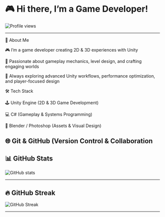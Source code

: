 # 🎮 Hi there, I’m a Game Developer!

![Profile views](https://komarev.com/ghpvc/?username=fenerbahce17&color=blue)

---

👾 About Me

🎮 I’m a game developer creating 2D & 3D experiences with Unity

🧩 Passionate about gameplay mechanics, level design, and crafting engaging worlds

🚀 Always exploring advanced Unity workflows, performance optimization, and player-focused design

🛠️ Tech Stack

🕹️ Unity Engine (2D & 3D Game Development)

💻 C# (Gameplay & Systems Programming)

🎨 Blender / Photoshop (Assets & Visual Design)

🌐 Git & GitHub (Version Control & Collaboration
---

## 📊 GitHub Stats
![GitHub stats](https://github-readme-stats.vercel.app/api?username=fenerbahce17&show_icons=true&theme=tokyonight)

---

## 🔥 GitHub Streak
![GitHub Streak](https://github-readme-streak-stats.herokuapp.com/?user=fenerbahce17&theme=tokyonight)

---
